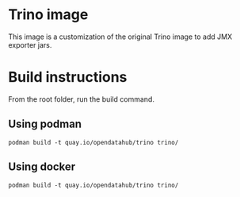 # Trino image

This image is a customization of the original Trino image to add JMX exporter jars.

# Build instructions 

From the root folder, run the build command.

## Using podman

```
podman build -t quay.io/opendatahub/trino trino/
```

## Using docker

```
podman build -t quay.io/opendatahub/trino trino/
```
